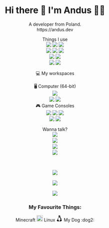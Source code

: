

<h1 align='center'>
  Hi there 👋 I'm Andus 👨‍💻
</h1>

<p align='center'>
  A developer from Poland.<br>
  https://andus.dev
</p>

<p align='center'>
  Things I use<br>
  <img src="https://img.shields.io/badge/Visual%20Studio%20Code-0078d7.svg?style=flat-square&logo=visual-studio-code&logoColor=white"/>
  <img src="https://img.shields.io/badge/IntelliJ%20IDEA-000000.svg?style=flat-square&logo=intellij-idea&logoColor=white"/>
  <img src="https://img.shields.io/badge/PyCharm-000000.svg?style=flat-square&logo=pycharm&logoColor=white"/><br>
  <img src="https://img.shields.io/badge/Java-%23ED8B00.svg?style=flat-square&logo=oracle&logoColor=white"/>
  <img src="https://img.shields.io/badge/-HTML5-E34F26?style=flat-square&logo=html5&logoColor=white"/>
  <img src="https://img.shields.io/badge/-CSS3-E34F26?style=flat-square&logo=css3&color=blue&logoColor=white"/><br>
  <img src="https://img.shields.io/badge/GitHub-100000?style=flat-square&logo=github&logoColor=white"/>
  <img src="https://img.shields.io/badge/-Git-F05032?style=flat-square&logo=git&logoColor=white"/><br>
  <img src="https://img.shields.io/badge/Godot-%23FFFFFF.svg?style=flat-square&logo=godot-engine"/>
  <img src="https://img.shields.io/badge/Unity-%23000000.svg?style=flat-square&logo=unity&logoColor=white"/>
</p>



<p align='center'>
  💻 My workspaces<br/><br/>
  🖥️ Computer (64-bit)<br/>
  <img src="https://img.shields.io/badge/Garuda%20Linux-FCC624?style=flat-square&logo=linux&logoColor=black"/><br/>
  <img src="https://img.shields.io/badge/intel-core%20i5%209th-%230071C5.svg?&style=flat-square&logo=intel&logoColor=white"/>
  <img src="https://img.shields.io/badge/RAM-16GB-%230071C5.svg?&style=flat-square&logoColor=white"/><br/>
  🎮 Game Consoles</br>
  <img src="https://img.shields.io/badge/Nintendo%203DS-D12228?style=flat-square&logo=nintendo-3ds&logoColor=white"/>
  <img src="https://img.shields.io/badge/Nintendo%20Wii-FFFFFF?style=flat-square&logo=wii&logoColor=black"/>
  <img src="https://img.shields.io/badge/Xbox%20360-107C10?style=flat-square&logo=xbox&logoColor=white"/></br>
  <img src="https://img.shields.io/badge/Nintendo%20Switch-D12228?style=flat-square&logo=nintendo-switch&logoColor=white"/>
  <img src="https://img.shields.io/badge/Playstation%20Vita-003791?style=flat-square&logo=playstation-vita&logoColor=white"/>
</p>

<p  align='center'>
  Wanna talk?</br>
  <a href="https://github.com/andusdev" target="_blank" rel="noopener noreferrer"><img src="https://img.shields.io/badge/GitHub-100000?style=flat-square&logo=github&logoColor=white"/></a></br>
  <a href="https://twitter.com/Anduseee" target="_blank" rel="noopener noreferrer"><img src="https://img.shields.io/badge/Twitter-1DA1F2?style=flat-square&logo=twitter&logoColor=white"/></a></br>
  <a href="https://t.me/Anduseee" target="_blank" rel="noopener noreferrer"><img src="https://img.shields.io/badge/Telegram-2CA5E0?style=flat-square&logo=telegram&logoColor=white"/></a></br>
  <a href="mailto:me@andus.dev" target="_blank" tel="noopener noreferrer"><img src="https://img.shields.io/badge/Support Mail-D14836?style=flat-square&logo=mailgun&logoColor=white"/></a>
</p>
  
<br/>
<p align='center'>
  <a href="#"><img src="https://github-readme-stats.vercel.app/api?username=andusdev&show_icons=true&count_private=true&theme=dark" width="350"></a>
</p>
<p align='center'>
  <a href="#"><img src="https://github-readme-stats.vercel.app/api/top-langs/?username=andusdev&layout=compact&theme=dark" width="350"></a>
</p>
<p align='center'>
  <a href="#"><img src="https://github-contributor-stats.vercel.app/api?username=AndusDEV&limit=5&theme=dark" width="350"></a>
</p>

<h3 align="center">
  My Favourite Things:<br>
</h3>
<p align="center">
  Minecraft <img src="https://static.wikia.nocookie.net/minecraft/images/f/fe/GrassNew.png/revision/latest/scale-to-width-down/40" width="20" height="20"/>
  Linux <img src="https://raw.githubusercontent.com/devicons/devicon/master/icons/linux/linux-plain.svg" alt="bootstrap" width="20" height="20"/>
  My Dog :dog2:
</p>
